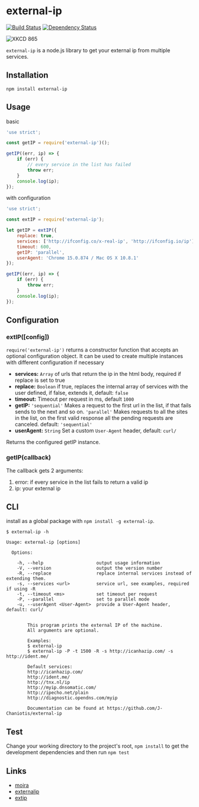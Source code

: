 # external-ip 
[![Build Status](https://travis-ci.org/J-Chaniotis/external-ip.svg?branch=master)](https://travis-ci.org/J-Chaniotis/external-ip) 
[![Dependency Status](https://david-dm.org/j-Chaniotis/external-ip.svg)](https://david-dm.org/j-Chaniotis/external-ip)

![XKCD 865](http://imgs.xkcd.com/comics/nanobots.png)

`external-ip` is a node.js library to get your external ip from multiple services. 

## Installation

`npm install external-ip`

## Usage

basic

```javascript
'use strict';

const getIP = require('external-ip')();

getIP((err, ip) => {
    if (err) {
        // every service in the list has failed
        throw err;
    }
    console.log(ip);
});

```

with configuration

```javascript
'use strict';

const extIP = require('external-ip');

let getIP = extIP({
    replace: true,
    services: ['http://ifconfig.co/x-real-ip', 'http://ifconfig.io/ip'],
    timeout: 600,
    getIP: 'parallel',
    userAgent: 'Chrome 15.0.874 / Mac OS X 10.8.1'
});

getIP((err, ip) => {
    if (err) {
        throw err;
    }
    console.log(ip);
});

```
## Configuration

### extIP([config])

`require('external-ip')` returns a constructor function that accepts an optional configuration object.
 It can be used to create multiple instances with different configuration if necessary

* **services:** `Array` of urls that return the ip in the html body, required if replace is set to true
* **replace:** `Boolean` if true, replaces the internal array of services with the user defined, if false, extends it, default: `false` 
* **timeout:** Timeout per request in ms, default `1000`
* **getIP:** `'sequential'` Makes a request to the first url in the list, if that fails sends to the next and so on. `'parallel'` Makes requests to all the sites in the list, on the first valid response all the pending requests are canceled. default: `'sequential'`
* **userAgent:** `String` Set a custom `User-Agent` header, default: `curl/`

Returns the configured getIP instance.

### getIP(callback)
The callback gets 2 arguments:
1. error: if every service in the list fails to return a valid ip
2. ip: your external ip

## CLI
install as a global package with `npm install -g external-ip`.
```
$ external-ip -h

Usage: external-ip [options]

  Options:

    -h, --help                    output usage information
    -V, --version                 output the version number
    -R, --replace                 replace internal services instead of extending them.
    -s, --services <url>          service url, see examples, required if using -R
    -t, --timeout <ms>            set timeout per request
    -P, --parallel                set to parallel mode
    -u, --userAgent <User-Agent>  provide a User-Agent header, default: curl/


        This program prints the external IP of the machine.
        All arguments are optional.

        Examples:
        $ external-ip
        $ external-ip -P -t 1500 -R -s http://icanhazip.com/ -s http://ident.me/

        Default services:
        http://icanhazip.com/
        http://ident.me/
        http://tnx.nl/ip
        http://myip.dnsomatic.com/
        http://ipecho.net/plain
        http://diagnostic.opendns.com/myip

        Documentation can be found at https://github.com/J-Chaniotis/external-ip
```
## Test
Change your working directory to the project's root, `npm install` to get the development dependencies and then run `npm test`

## Links
* [moira](https://www.npmjs.org/package/moira)
* [externalip](https://www.npmjs.org/package/externalip)
* [extip](https://www.npmjs.org/package/extip)
